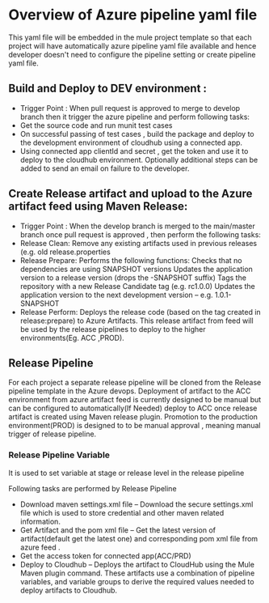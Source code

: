 # Overview of Azure pipeline yaml file 
This yaml file will be embedded in the mule project template so that each project will have automatically azure pipeline yaml file available and hence developer doesn't need to configure the pipeline setting or create pipeline yaml file.

## Build and Deploy to DEV environment : 
- Trigger Point : When pull request is approved to merge to develop branch then it trigger the azure pipeline and perform following tasks:
- Get the source code and run munit test cases
- On successful passing of test cases , build the package and deploy to the development environment of cloudhub using a connected app.
- Using connected app clientId and secret , get the token and use it to deploy to the cloudhub environment.
Optionally additional steps can be added to send an email on failure to the developer.

## Create Release artifact and upload to the Azure artifact feed using Maven Release: 
- Trigger Point : When the develop branch is merged to the main/master branch once pull request is approved , then perform the following tasks:
- Release Clean: Remove any existing artifacts used in previous releases (e.g. old release.properties
- Release Prepare: Performs the following functions:
Checks that no dependencies are using SNAPSHOT versions
Updates the application version to a release version (drops the -SNAPSHOT suffix)
Tags the repository with a new Release Candidate tag (e.g. rc1.0.0)
Updates the application version to the next development version – e.g. 1.0.1-SNAPSHOT
- Release Perform:
Deploys the release code (based on the tag created in release:prepare) to Azure Artifacts. This release artifact from feed will be used by the release pipelines to deploy to the higher environments(Eg. ACC ,PROD). 

## Release Pipeline
For each project a separate release pipeline will be cloned from the Release pipeline template in the Azure devops.
Deployment of artifact to the ACC environment from azure artifact feed is currently designed to be manual but can be configured to automatically(If Needed) deploy to ACC once release artifact is created using Maven release plugin.
Promotion to the production environment(PROD) is designed to to be manual approval , meaning manual trigger of release pipeline.

### Release Pipeline Variable
It is used to set variable at stage or release level in the release pipeline

Following tasks are performed by Release Pipeline
- Download maven settings.xml file  – Download the secure settings.xml file which is used to store credential and other maven related information.
- Get Artifact and the pom xml file – Get the latest version of artifact(default get the latest one)  and corresponding pom xml file from azure feed .
- Get the access token for connected app(ACC/PRD)
- Deploy to Cloudhub – Deploys the artifact to CloudHub using the Mule Maven plugin command. These artifacts use a combination of pipeline variables, and variable groups to derive the required values needed to deploy artifacts to Cloudhub.
